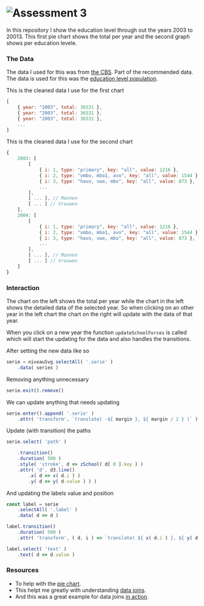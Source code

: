 # ![Assessment 3][banner]

In this repository I show the education level through out the years 2003 to 20013. This first pie chart shows the total per year and the second graph shows per education levele.

### The Data

The data I used for this was from [the CBS]. Part of the recommended data. The data is used for this was the [education level population].

This is the cleaned data I use for the first chart

```javascript
[
	{ year: "2003", total: 36531 },
	{ year: "2003", total: 36531 },
	{ year: "2003", total: 36531 },
	...
]
```

This is the cleaned data I use for the second chart
```javascript
{
	2003: [
		[
			{ i: 1, type: "primary", key: "all", value: 1216 },
			{ i: 2, type: "vmbo, mbo1, avo", key: "all", value: 1544 },
			{ i: 3, type: "havo, vwo, mbo", key: "all", value: 873 },
			...
		],
		[ ... ], // Mannen
		[ ... ] // Vrouwen
	],
	2004: [
		[
			{ i: 1, type: "primary", key: "all", value: 1216 },
			{ i: 2, type: "vmbo, mbo1, avo", key: "all", value: 1544 },
			{ i: 3, type: "havo, vwo, mbo", key: "all", value: 873 },
			...
		],
		[ ... ], // Mannen
		[ ... ] // Vrouwen
	]
}
```

### Interaction

The chart on the left shows the total per year while the chart in the left shows the detailed data of the selected year. So when clicking on an other year in the left chart the chart on the right will update with the data of that year.

When you click on a new year the function `updateSchoolForces` is called which will start the updating for the data and also handles the transitions.

After setting the new data like so
```javascript
serie = niveauSvg.selectAll( '.serie' )
	.data( series )
```

Removing anything unnecessary
```javascript
serie.exit().remove()
```

We can update anything that needs updating
```javascript
serie.enter().append( '.serie' )
	.attr( 'transform', `translate( -${ margin }, ${ margin / 2 } )` )
```

Update (with transition) the paths
```javascript
serie.select( 'path' )

	.transition()
	.duration( 500 )
	.style( 'stroke', d => zSchool( d[ 0 ].key ) )
	.attr( 'd', d3.line()
		.x( d => x( d.i ) )
		.y( d => y( d.value ) ) )
```

And updating the labels value and position
```javascript
const label = serie
	.selectAll( '.label' )
	.data( d => d )

label.transition()
	.duration( 500 )
	.attr( 'transform', ( d, i ) => `translate( ${ x( d.i ) }, ${ y( d.value ) } )` )

label.select( 'text' )
	.text( d => d.value )
```

### Resources

- To help with the [pie chart].
- This helpt me greatly with understanding [data joins].
- And this was a great example for data joins [in action].

[banner]: https://cdn.rawgit.com/cmda-fe3/logo/a4b0614/banner-assessment-3.svg

[a2]: https://github.com/cmda-fe3/course-17-18/tree/master/assessment-3#description

[fe3]: https://github.com/cmda-fe3

[cmda]: https://github.com/cmda

[pages]: https://pages.github.com

[the CBS]: http://cbs.nl/

[education level population]: http://statline.cbs.nl/statweb/publication/?vw=t&dm=slen&pa=71882eng&d1=0-1&d2=a&d3=10-15&d4=(l-10)-l&hd=151216-1430&la=en&hdr=g3&stb=g1,t,g2

[pie chart]: http://bl.ocks.org/bbest/2de0e25d4840c68f2db1

[data joins]: https://bost.ocks.org/mike/join/

[in action]: http://bl.ocks.org/alansmithy/e984477a741bc56db5a5

